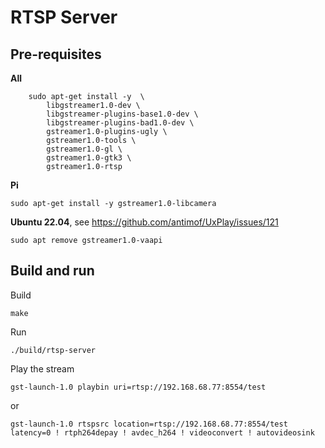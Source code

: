 # RTSP Server
## Pre-requisites
**All**
```
	sudo apt-get install -y  \
		libgstreamer1.0-dev \
		libgstreamer-plugins-base1.0-dev \
		libgstreamer-plugins-bad1.0-dev \
		gstreamer1.0-plugins-ugly \
		gstreamer1.0-tools \
		gstreamer1.0-gl \
		gstreamer1.0-gtk3 \
		gstreamer1.0-rtsp
```
**Pi**
```
sudo apt-get install -y gstreamer1.0-libcamera
```
**Ubuntu 22.04**, see https://github.com/antimof/UxPlay/issues/121
```
sudo apt remove gstreamer1.0-vaapi
```

## Build and run
Build
```
make
```
Run
```
./build/rtsp-server
```
Play the stream
```
gst-launch-1.0 playbin uri=rtsp://192.168.68.77:8554/test
```
or
```
gst-launch-1.0 rtspsrc location=rtsp://192.168.68.77:8554/test latency=0 ! rtph264depay ! avdec_h264 ! videoconvert ! autovideosink
```

